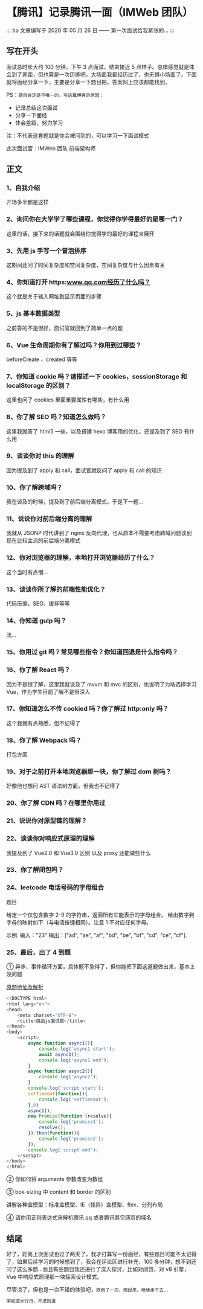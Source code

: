 # 【腾讯】记录腾讯一面（IMWeb 团队）

::: tip
文章编写于 2020 年 05 月 26 日 —— 第一次面试给我紧张的...
:::

## 写在开头

面试总时长大约 100 分钟，下午 3 点面试，结束接近 5 点样子。总体感觉就是体会到了差距，但也算是一次历练吧，大场面我都经历过了，也无惧小场面了。下面就将面经分享一下，主要是分享一下题目把，答案网上应该都能找到。

PS：`题目肯定是不唯一的，写这篇博客的原因：`

- 记录总结这次面试
- 分享一下面经
- 体会差距，努力学习

注：不代表这套题就是你会被问到的，可以学习一下面试模式

此次面试官：IMWeb 团队 前端架构师

## 正文

### 1、自我介绍

开场多半都是这样

### 2、询问你在大学学了哪些课程，你觉得你学得最好的是哪一门？

这里的话，接下来的话题就会围绕你觉得学的最好的课程来展开

### 3、先用 js 手写一个冒泡排序

这期间还问了时间复杂度和空间复杂度，空间复杂度与什么因素有关

### 4、你知道打开 https:www.qq.com经历了什么吗？

这个就是关于输入网址到显示页面的步骤

### 5、js 基本数据类型

之前答的不是很好，面试官就回到了简单一点的题

### 6、Vue 生命周期你有了解过吗？你用到过哪些？

beforeCreate 、created 等等

### 7、你知道 cookie 吗？请描述一下 cookies，sessionStorage 和 localStorage 的区别？

这里也问了 cookies 里面重要属性有哪些，有什么用

### 8、你了解 SEO 吗？知道怎么做吗？

这里我就答了 html5 一些，以及搭建 hexo 博客用的优化，还提及到了 SEO 有什么用

### 9、谈谈你对 this 的理解

因为提及到了 apply 和 call，面试官就反问了 apply 和 call 的知识

### 10、你了解跨域吗？

我在谈及的时候，提及到了前后端分离模式，于是下一题...

### 11、说说你对前后端分离的理解

我就从 JSONP 时代讲到了 nginx 反向代理，也从原本不需要考虑跨域问题谈到现在比较主流的前后端分离模式

### 12、你对浏览器的理解，本地打开浏览器经历了什么？

这个当时有点懵...

### 13、谈谈你所了解的前端性能优化？

代码压缩，SEO、缓存等等

### 14、你知道 gulp 吗？

流...

### 15、你用过 git 吗？常见哪些指令？你知道回退是什么指令吗？

### 16、你了解 React 吗？

因为不是很了解，这里我就谈及了 mvvm 和 mvc 的区别，也说明了为啥选择学习 Vue，作为学生目前了解不是很深入

### 17、你知道怎么不传 cookied 吗？你了解过 http:only 吗？

这个我就有点熟悉，但不记得了

### 18、你了解 Webpack 吗？

打包方面

### 19、对于之前打开本地浏览器那一块，你了解过 dom 树吗？

好像他也想问 AST 语法树方面，但我也不记得了

### 20、你了解 CDN 吗？在哪里你用过

### 21、说说你对原型链的理解？

### 22、谈谈你对响应式原理的理解

我提及到了 Vue2.0 和 Vue3.0 区别 以及 proxy 还能做些什么

### 23、你了解闭包吗？

### 24、leetcode 电话号码的字母组合

题目

给定一个仅包含数字 2-9 的字符串，返回所有它能表示的字母组合。
给出数字到字母的映射如下（与电话按键相同）。注意 1 不对应任何字母。

<CloudinaryImg publicId='interview/phone_wnvkx3' alt='phone'/>

示例:
输入："23"
输出：["ad", "ae", "af", "bd", "be", "bf", "cd", "ce", "cf"].

### 25、最后，出了 4 到题

① 异步、事件循环方面，具体题不急得了，但你能把下面这道题做出来，基本上没问题

<a href="https://chocolate.blog.csdn.net/article/details/104907304">原题地址及解析</a>

```javascript
<!DOCTYPE html>
<html lang="en">
<head>
    <meta charset="UTF-8">
    <title>挑战js面试题</title>
</head>
<body>
    <script>
        async function async1(){
            console.log('async1 start');
            await async2();
            console.log('async1 end');
        }
        async function async2(){
            console.log('async2');
        }
        console.log('script start');
        setTimeout(function(){
            console.log('setTimeout');
        },0)
        async1();
        new Promise(function (resolve){
            console.log('promise1');
            resolve();
        }).then(function(){
            console.log('promise2');
        });
        console.log('script end');
    </script>
</body>
</html>

```

② 你如何将 arguments 参数改变为数组

③ box-sizing 中 content 和 border 的区别

讲解各种盒模型：标准盒模型、IE（怪异）盒模型、flex、分列布局

④ 请你用正则表达式来解析腾讯 qq 或者腾讯其它网页的域名

## 结尾

好了，距离上次面试也过了两天了，我才打算写一份面经，有些题目可能不太记得了，如果后续学习的时候想到了，我会在评论区进行补充，100 多分钟，想不到还问了这么多题...而且有些题目我还进行了深入探讨，比如对闭包，对 v8 引擎，Vue 中响应式原理那一块探索设计模式。

尽管凉了，但也是一次不错的体验吧，`跌倒了一次，爬起来，继续走下去`...

```javascript
学如逆水行舟，不进则退
```
